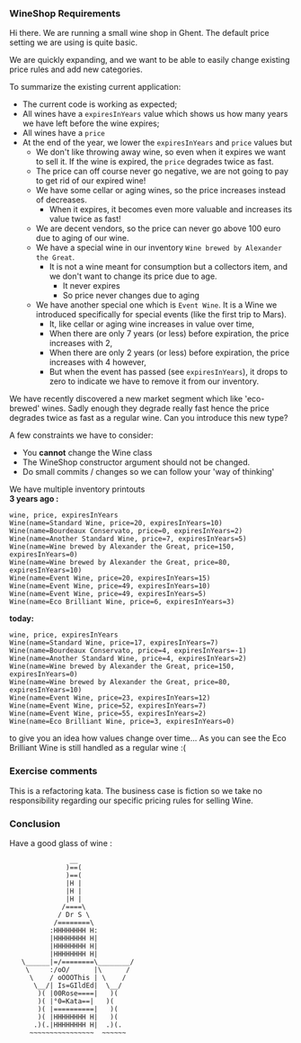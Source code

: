 ### WineShop Requirements
Hi there. We are running a small wine shop in Ghent. The default price setting we are using is quite basic. 

We are quickly expanding, and we want to be able to easily change existing price rules and add new categories.

To summarize the existing current application:

- The current code is working as expected;
- All wines have a `expiresInYears` value which shows us how many years we have left before the wine expires;
- All wines have a `price`
- At the end of the year, we lower the `expiresInYears` and `price` values but
    - We don't like throwing away wine, so even when it expires we want to sell it. If the wine is expired, the `price` degrades twice as fast.
    - The price can off course never go negative, we are not going to pay to get rid of our expired wine!
    - We have some cellar or aging wines, so the price increases instead of decreases.
        - When it expires, it becomes even more valuable and increases its value twice as fast!
    - We are decent vendors, so the price can never go above 100 euro due to aging of our wine. 
    - We have a special wine in our inventory `Wine brewed by Alexander the Great`. 
      - It is not a wine meant for consumption but a collectors item, and we don't want to change its price due to age.
          - It never expires
          - So price never changes due to aging
    - We have another special one which is `Event Wine`. It is a Wine we introduced specifically for special events (like the first trip to Mars).
        - It, like cellar or aging wine increases in value over time,
        - When there are only 7 years (or less) before expiration, the price increases with 2,
        - When there are only 2 years (or less) before expiration, the price increases with 4 however,
        - But when the event has passed (see `expiresInYears`), it drops to zero to indicate we have to remove it from our inventory.

We have recently discovered a new market segment which like 'eco-brewed' wines. 
Sadly enough they degrade really fast hence the price degrades twice as fast as a regular wine. Can you introduce this new type?

A few constraints we have to consider:

* You **cannot** change the Wine class
* The WineShop constructor argument should not be changed.
* Do small commits / changes so we can follow your 'way of thinking'

We have multiple inventory printouts<br/> 
**3 years ago :** 
```
wine, price, expiresInYears
Wine(name=Standard Wine, price=20, expiresInYears=10)
Wine(name=Bourdeaux Conservato, price=0, expiresInYears=2)
Wine(name=Another Standard Wine, price=7, expiresInYears=5)
Wine(name=Wine brewed by Alexander the Great, price=150, expiresInYears=0)
Wine(name=Wine brewed by Alexander the Great, price=80, expiresInYears=10)
Wine(name=Event Wine, price=20, expiresInYears=15)
Wine(name=Event Wine, price=49, expiresInYears=10)
Wine(name=Event Wine, price=49, expiresInYears=5)
Wine(name=Eco Brilliant Wine, price=6, expiresInYears=3)
```

**today:**
```
wine, price, expiresInYears
Wine(name=Standard Wine, price=17, expiresInYears=7)
Wine(name=Bourdeaux Conservato, price=4, expiresInYears=-1)
Wine(name=Another Standard Wine, price=4, expiresInYears=2)
Wine(name=Wine brewed by Alexander the Great, price=150, expiresInYears=0)
Wine(name=Wine brewed by Alexander the Great, price=80, expiresInYears=10)
Wine(name=Event Wine, price=23, expiresInYears=12)
Wine(name=Event Wine, price=52, expiresInYears=7)
Wine(name=Event Wine, price=55, expiresInYears=2)
Wine(name=Eco Brilliant Wine, price=3, expiresInYears=0)
```

to give you an idea how values change over time...
As you can see the Eco Brilliant Wine is still handled as a regular wine :(

### Exercise comments
This is a refactoring kata. The business case is fiction so we take no responsibility regarding our specific pricing rules for selling Wine.

### Conclusion
Have a good glass of wine :
```
               __
              )==(
              )==(
              |H |
              |H |
              |H |
             /====\
            / Dr S \
           /========\
          :HHHHHHHH H:
          |HHHHHHHH H|
          |HHHHHHHH H|
          |HHHHHHHH H|
   \______|=/========\________/
    \     :/oO/      |\      /
     \    / oOOOThis | \    /
      \__/| Is=GIldEd|  \__/
       )( |00Rose====|   )(
       )( |°0=Kata==|   )(
       )( |==========|   )(
       )( |HHHHHHHH H|   )(
      .)(.|HHHHHHHH H|  .)(.
     ~~~~~~~~~~~~~~~~  ~~~~~~
```